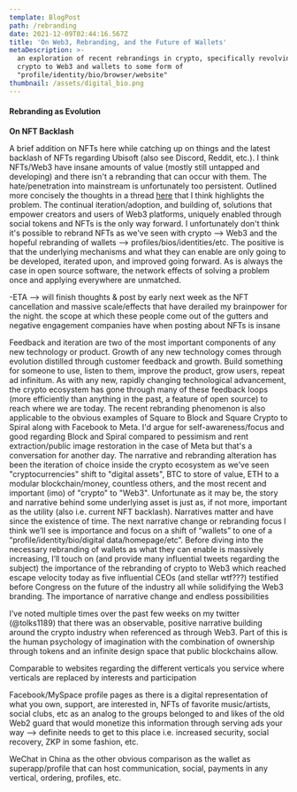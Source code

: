 ```yaml
---
template: BlogPost
path: /rebranding
date: 2021-12-09T02:44:16.567Z
title: 'On Web3, Rebranding, and the Future of Wallets'
metaDescription: >-
  an exploration of recent rebrandings in crypto, specifically revolving around
  crypto to Web3 and wallets to some form of
  "profile/identity/bio/browser/website"
thumbnail: /assets/digital_bio.png
---
```

#### Rebranding as Evolution

**On NFT Backlash** 

A brief addition on NFTs here while catching up on things and the latest backlash of NFTs regarding Ubisoft (also see Discord, Reddit, etc.).  I think NFTs/Web3 have insane amounts of value (mostly still untapped and developing) and there isn't a rebranding that can occur with them.  The hate/penetration into mainstream is unfortunately too persistent.  Outlined more concisely the thoughts in a thread [here](https://twitter.com/tolks1189/status/1468796018103836682) that I think highlights the problem.  The continual iteration/adoption, and building of, solutions that empower creators and users of Web3 platforms, uniquely enabled through social tokens and NFTs is the only way forward.  I unfortunately don't think it's possible to rebrand NFTs as we've seen with crypto --> Web3 and the hopeful rebranding of wallets --> profiles/bios/identities/etc.  The positive is that the underlying mechanisms and what they can enable are only going to be developed, iterated upon, and improved going forward.  As is always the case in open source software, the network effects of solving a problem once and applying everywhere are unmatched. 

\-ETA --> will finish thoughts & post by early next week as the NFT cancellation and massive scale/effects that have derailed my brainpower for the night.  the scope at which these people come out of the gutters and negative engagement companies have when posting about NFTs is insane 

Feedback and iteration are two of the most important components of any new technology or product. Growth of any new technology comes through evolution distilled through customer feedback and growth. Build something for someone to use, listen to them, improve the product, grow users, repeat ad infinitum. As with any new, rapidly changing technological advancement, the crypto ecosystem has gone through many of these feedback loops (more efficiently than anything in the past, a feature of open source) to reach where we are today.  The recent rebranding phenomenon is also applicable to the obvious examples of Square to Block and Square Crypto to Spiral along with Facebook to Meta.  I'd argue for self-awareness/focus and good regarding Block and Spiral compared to pessimism and rent extraction/public image restoration in the case of Meta but that's a conversation for another day.  The narrative and rebranding alteration has been the iteration of choice inside the crypto ecosystem as we’ve seen "cryptocurrencies" shift to "digital assets", BTC to store of value, ETH to a modular blockchain/money, countless others, and the most recent and important (imo) of "crypto" to "Web3". Unfortunate as it may be, the story and narrative behind some underlying asset is just as, if not more, important as the utility (also i.e. current NFT backlash). Narratives matter and have since the existence of time. The next narrative change or rebranding focus I think we’ll see is importance and focus on a shift of “wallets” to one of a “profile/identity/bio/digital data/homepage/etc”. Before diving into the necessary rebranding of wallets as what they can enable is massively increasing, I’ll touch on (and provide many influential tweets regarding the subject) the importance of the rebranding of crypto to Web3 which reached escape velocity today as five influential CEOs (and stellar wtf???) testified before Congress on the future of the industry all while solidifying the Web3 branding. The importance of narrative change and endless possibilities 

I’ve noted multiple times over the past few weeks on my twitter (@tolks1189) that there was an observable, positive narrative building around the crypto industry when referenced as through Web3. Part of this is the human psychology of imagination with the combination of ownership through tokens and an infinite design space that public blockchains allow.

Comparable to websites regarding the different verticals you service where verticals are replaced by interests and participation 

Facebook/MySpace profile pages as there is a digital representation of what you own, support, are interested in, NFTs of favorite music/artists, social clubs, etc as an analog to the groups belonged to and likes of the old Web2 guard that would monetize this information through serving ads your way --> definite needs to get to this place i.e. increased security, social recovery, ZKP in some fashion, etc. 

WeChat in China as the other obvious comparison as the wallet as superapp/profile that can host communication, social, payments in any vertical, ordering, profiles, etc.
